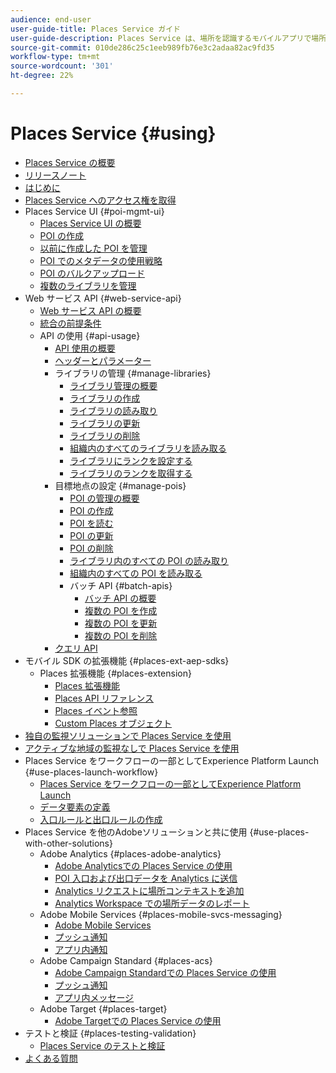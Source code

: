 ```yaml
---
audience: end-user
user-guide-title: Places Service ガイド
user-guide-description: Places Service は、場所を認識するモバイルアプリで場所のコンテキストを理解できるようにする位置情報サービスです。
source-git-commit: 010de286c25c1eeb989fb76e3c2adaa82ac9fd35
workflow-type: tm+mt
source-wordcount: '301'
ht-degree: 22%

---
```



# Places Service {#using}

+ [Places Service の概要](home.md)
+ [リリースノート](release-notes.md)
+ [はじめに](getting-started.md)
+ [Places Service へのアクセス権を取得](places-gain-access.md)
+ Places Service UI {#poi-mgmt-ui}
   + [Places Service UI の概要](poi-mgmt-ui/poi-mgmt-ui-overview.md)
   + [POI の作成](poi-mgmt-ui/create-a-poi-ui.md)
   + [以前に作成した POI を管理](poi-mgmt-ui/managing-pois-in-the-places-ui.md)
   + [POI でのメタデータの使用戦略](poi-mgmt-ui/metadata-with-pois.md)
   + [POI のバルクアップロード](poi-mgmt-ui/bulk-upload-pois.md)
   + [複数のライブラリを管理](poi-mgmt-ui/manage-libraries-in-the-places-ui.md)
+ Web サービス API {#web-service-api}
   + [Web サービス API の概要](web-service-api/places-web-services.md)
   + [統合の前提条件](web-service-api/adobe-i-o-integration.md)
   + API の使用 {#api-usage}
      + [API 使用の概要](web-service-api/api-usage/api-usage-overview.md)
      + [ヘッダーとパラメーター](web-service-api/api-usage/headers-and-parameters.md)
      + ライブラリの管理 {#manage-libraries}
         + [ライブラリ管理の概要](web-service-api/api-usage/manage-libraries/manage-libraries.md)
         + [ライブラリの作成](web-service-api/api-usage/manage-libraries/create-a-library.md)
         + [ライブラリの読み取り](web-service-api/api-usage/manage-libraries/read-a-library.md)
         + [ライブラリの更新](web-service-api/api-usage/manage-libraries/update-a-library.md)
         + [ライブラリの削除](web-service-api/api-usage/manage-libraries/delete-a-library.md)
         + [組織内のすべてのライブラリを読み取る](web-service-api/api-usage/manage-libraries/read-all-libraries-in-your-organization.md)
         + [ライブラリにランクを設定する](web-service-api/api-usage/manage-libraries/set-a-ran-on-your-libraries.md)
         + [ライブラリのランクを取得する](web-service-api/api-usage/manage-libraries/get-a-librarys-rank.md)
      + 目標地点の設定 {#manage-pois}
         + [POI の管理の概要](web-service-api/api-usage/manage-pois/manage-pois.md)
         + [POI の作成](web-service-api/api-usage/manage-pois/create-a-poi.md)
         + [POI を読む](web-service-api/api-usage/manage-pois/read-a-poi.md)
         + [POI の更新](web-service-api/api-usage/manage-pois/update-a-poi.md)
         + [POI の削除](web-service-api/api-usage/manage-pois/delete-a-poi.md)
         + [ライブラリ内のすべての POI の読み取り](web-service-api/api-usage/manage-pois/read-all-pois-in-a-library.md)
         + [組織内のすべての POI を読み取る](web-service-api/api-usage/manage-pois/read-all-pois-in-your-organization.md)
         + バッチ API {#batch-apis}
            + [バッチ API の概要](web-service-api/api-usage/manage-pois/batch-apis/batch-apis.md)
            + [複数の POI を作成](web-service-api/api-usage/manage-pois/batch-apis/create-multiple-pois.md)
            + [複数の POI を更新](web-service-api/api-usage/manage-pois/batch-apis/update-multiple-pois.md)
            + [複数の POI を削除](web-service-api/api-usage/manage-pois/batch-apis/delete-multiple-pois.md)
      + [クエリ API](web-service-api/api-usage/query-apis.md)
+ モバイル SDK の拡張機能 {#places-ext-aep-sdks}
   + Places 拡張機能 {#places-extension}
      + [Places 拡張機能](places-ext-aep-sdks/places-extension/places-extension.md)
      + [Places API リファレンス](places-ext-aep-sdks/places-extension/places-api-reference.md)
      + [Places イベント参照](places-ext-aep-sdks/places-extension/places-event-ref.md)
      + [Custom Places オブジェクト](places-ext-aep-sdks/places-extension/cust-places-objects.md)
+ [独自の監視ソリューションで Places Service を使用](using-your-own-monitor.md)
+ [アクティブな地域の監視なしで Places Service を使用](use-places-without-active-monitoring.md)
+ Places Service をワークフローの一部としてExperience Platform Launch {#use-places-launch-workflow}
   + [Places Service をワークフローの一部としてExperience Platform Launch](use-places-launch-workflow/places-launch-workflow.md)
   + [データ要素の定義](use-places-launch-workflow/define-data-elements.md)
   + [入口ルールと出口ルールの作成](use-places-launch-workflow/create-rule-places-property.md)
+ Places Service を他のAdobeソリューションと共に使用 {#use-places-with-other-solutions}
   + Adobe Analytics {#places-adobe-analytics}
      + [Adobe Analyticsでの Places Service の使用](use-places-with-other-solutions/places-adobe-analytics/use-places-analytics-overview.md)
      + [POI 入口および出口データを Analytics に送信](use-places-with-other-solutions/places-adobe-analytics/use-places-adobe-analytics.md)
      + [Analytics リクエストに場所コンテキストを追加](use-places-with-other-solutions/places-adobe-analytics/run-reports-aa-places-data.md)
      + [Analytics Workspace での場所データのレポート](use-places-with-other-solutions/places-adobe-analytics/places-in-workspace.md)
   + Adobe Mobile Services {#places-mobile-svcs-messaging}
      + [Adobe Mobile Services](use-places-with-other-solutions/places-mobile-svcs-for-messaging/use-places-mobie-svcs-messaging.md)
      + [プッシュ通知](use-places-with-other-solutions/places-mobile-svcs-for-messaging/mobile-svcs-messaging-push.md)
      + [アプリ内通知](use-places-with-other-solutions/places-mobile-svcs-for-messaging/mobile-svcs-messaging-inapp.md)
   + Adobe Campaign Standard {#places-acs}
      + [Adobe Campaign Standardでの Places Service の使用](use-places-with-other-solutions/places-acs/places-acs-overview.md)
      + [プッシュ通知](use-places-with-other-solutions/places-acs/places-acs-push-notifications.md)
      + [アプリ内メッセージ](use-places-with-other-solutions/places-acs/places-acs-in-app-messages.md)
   + Adobe Target {#places-target}
      + [Adobe Targetでの Places Service の使用](use-places-with-other-solutions/places-target/places-target.md)
+ テストと検証 {#places-testing-validation}
   + [Places Service のテストと検証](places-testing-validation/test-validate-places.md)
+ [よくある質問](places-faqs.md)
